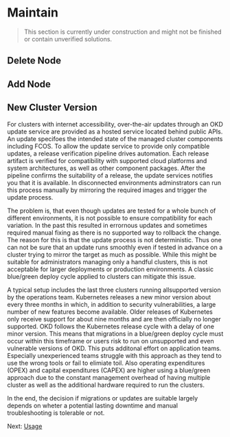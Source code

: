 # Maintain

> This section is currently under construction and might not be finished or
> contain unverified solutions.

## Delete Node

## Add Node

## New Cluster Version

For clusters with internet accessibility, over-the-air updates through an OKD
update service are provided as a hosted service located behind public APIs. An
update specifoes the intended state of the managed cluster components including
FCOS. To allow the update service to provide only compatible updates, a release
verification pipeline drives automation. Each release artifact is verified for
compatibility with supported cloud platforms and system architectures, as well
as other component packages. After the pipeline confirms the suitability of a
release, the update services notifies you that it is available. In disconnected
environments adminstrators can run this process manually by mirroring the
required images and trigger the update process.

The problem is, that even though updates are tested for a whole bunch of
different environments, it is not possible to ensure compatibility for each
variation. In the past this resulted in errornous updates and sometimes required
manual fixing as there is no supported way to rollback the change. The reason
for this is that the update process is not deterministic. Thus one can not be
sure that an update runs smoothly even if tested in advance on a cluster trying
to mirror the target as much as possible. While this might be suitable for
administrators managing only a handful clusters, this is not acceptable for
larger deployments or production environments. A classic blue/green deploy cycle
applied to clusters can mitigate this issue.

A typical setup includes the last three clusters running allsupported version by
the operations team. Kubernetes releases a new minor version about every three
months in which, in addition to security vulnerabilities, a large number of new
features become available. Older releases of Kubernetes only receive support for
about nine months and are then officially no longer supported. OKD follows the
Kubernetes release cycle with a delay of one minor version. This means that
migrations in a blue/green deploy cycle must occur within this timeframe or
users risk to run on unsupported and even vulnerable versions of OKD. This puts
additonal effort on application teams. Especially unexperienced teams struggle
with this approach as they tend to use the wrong tools or fail to elimiate toil.
Also operating expenditures (OPEX) and capital expenditures (CAPEX) are higher
using a blue/green approach due to the constant management overhead of having
multiple cluster as well as the additional hardware required to run the
clusters.

In the end, the decision if migrations or updates are suitable largely depends
on wheter a potential lasting downtime and manual troubleshooting is tolerable
or not.

Next: [Usage](22-usage.md)
